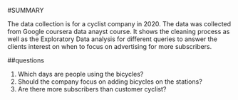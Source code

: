#SUMMARY

The data collection is for a cyclist company in 2020. The data was collected from Google coursera data anayst course. 
It shows the cleaning process as well as the Exploratory Data analysis for different queries to answer the clients interest on when to focus on advertising for more subscribers.

##questions
1. Which days are people using the bicycles?
2. Should the company focus on adding bicycles on the stations?
3. Are there more subscribers than customer cyclist?
